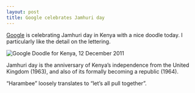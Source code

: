 ```yaml
---
layout: post
title: Google celebrates Jamhuri day
---
```

<p><a href="http://google.co.ke">Google</a> is celebrating Jamhuri day in Kenya with a nice doodle today. I particularly like the detail on the lettering.
<p class="center"><img alt="Google Doodle for Kenya, 12 December 2011" src="http://www.google.com/logos/2011/kenyaind11-hp.jpg" />
<p>Jamhuri day is the anniversary of Kenya’s independence from the United Kingdom (1963), and also of its formally becoming a republic (1964).
<p>“Harambee” loosely translates to “let’s all pull together”.